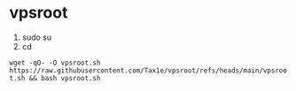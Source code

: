 # vpsroot
1. sudo su
2. cd


``wget -qO- -O vpsroot.sh https://raw.githubusercontent.com/Tax1e/vpsroot/refs/heads/main/vpsroot.sh && bash vpsroot.sh``
